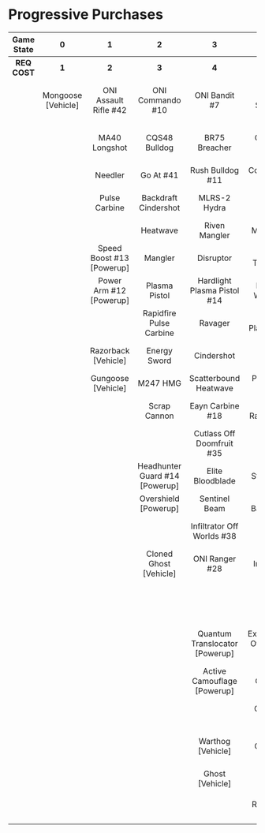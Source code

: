 # Progressive Purchases

| **Game State** |       **0**        |           **1**           |             **2**              |             **3**              |              **4**              |            **5**            |          **6**           |                            |                       |
| :------------: | :----------------: | :-----------------------: | :----------------------------: | :----------------------------: | :-----------------------------: | :-------------------------: | :----------------------: | :------------------------: | :-------------------: |
|  **REQ COST**  |       **1**        |           **2**           |             **3**              |             **4**              |              **5**              |            **6**            |          **7**           |           **8**            |         **9**         |
|                | Mongoose [Vehicle] |   ONI Assault Rifle #42   |        ONI Commando #10        |         ONI Bandit #7          |        Key Off Speed #2         |      Striker Sidekick       |   Tovarus Artifice #8    |    Guard Off Doisac #40    | Banish Off Balaho #43 |
|                |                    |       MA40 Longshot       |         CQS48 Bulldog          |         BR75 Breacher          |       ONI Battle Rifle #6       |       Impact Commando       |      Headhunter #48      | Artifact Off Tremonius #49 |   Scorpion Shot #47   |
|                |                    |          Needler          |           Go At #41            |        Rush Bulldog #11        |       Convergence Bulldog       |        Pursuit Hydra        |       Valkyrie #13       |      Rushdown Hammer       |                       |
|                |                    |       Pulse Carbine       |      Backdraft Cindershot      |          MLRS-2 Hydra          |       Valor Off Dinh #12        |   Knight Off Zeretus #39    |   The Final Token #25    |                            |                       |
|                |                    |                           |            Heatwave            |         Riven Mangler          |            M41 SPNKr            |         M41 Tracker         |    Calcine Disruptor     |      Wraith [Vehicle]      |                       |
|                |                    | Speed Boost #13 [Powerup] |            Mangler             |           Disruptor            |       Tripple Threat #23        |       Fuel Rod SPNKr        |  Attack Off Iratus #20   |     Scorpion [Vehicle]     |                       |
|                |                    |  Power Arm #12 [Powerup]  |         Plasma Pistol          |  Hardlight Plasma Pistol #14   |       Decaying World #21        |    Spartan Sandwich #32     |   Stalker Rifle Ultra    |                            |                       |
|                |                    |                           |    Rapidfire Pulse Carbine     |            Ravager             |      Unbound Plasma Pistol      |       S7 Sniper Rifle       |   Purging Shock Rifle    |                            |                       |
|                |                    |    Razorback [Vehicle]    |          Energy Sword          |           Cindershot           |        Pinpoint Needler         |   Reward Off Hyperius #46   |    Doom Off Reach #30    |                            |                       |
|                |                    |    Gungoose [Vehicle]     |            M247 HMG            |     Scatterbound Heatwave      |         Pulse Wave #16          |     S7 Flexfire Sniper      | Sentry Off Writh Kul #34 |                            |                       |
|                |                    |                           |          Scrap Cannon          |        Eayn Carbine #18        |       Zealot Ravager #19        |    Arcane Sentinel Beam     |    Diminsher of Hope     |                            |                       |
|                |                    |                           |                                |   Cutlass Off Doomfruit #35    |         Ravager Rebound         |    Phantom Assassin #26     | Exterminating Hazard #15 |                            |                       |
|                |                    |                           | Headhunter Guard #14 [Powerup] |        Elite Bloodblade        |          Stalker Rifle          |       Gravity Hammer        |                          |                            |                       |
|                |                    |                           |      Overshield [Powerup]      |         Sentinel Beam          |      Shot Off Barroth #17       |         Shock Rifle         |      Wasp [Vehicle]      |                            |                       |
|                |                    |                           |                                |   Infiltrator Off Worlds #38   |             Skewer              |      Scout Skewer #27       |    Banshee [Vehicle]     |                            |                       |
|                |                    |                           |     Cloned Ghost [Vehicle]     |         ONI Ranger #28         |     Broken Installation #44     |       Volatile Skewer       |                          |                            |                       |
|                |                    |                           |                                |                                |      Duelist Energy Sword       | Power Off Jega Rdomnai #36  |                          |                            |                       |
|                |                    |                           |                                | Quantum Translocator [Powerup] | Extermination Off Infection #24 | Defender off Sanghelios #33 |                          |                            |                       |
|                |                    |                           |                                |  Active Camouflage [Powerup]   |     Spike Off Ordo 'Mal #37     |                             |                          |                            |                       |
|                |                    |                           |                                |                                |         ONI Turret #29          | Health Steal #11 [Powerup]  |                          |                            |                       |
|                |                    |                           |                                |       Warthog [Vehicle]        |        The Champion #31         |                             |                          |                            |                       |
|                |                    |                           |                                |        Ghost [Vehicle]         |          Plasma Cannon          |  Cloned Banshee [Vehicle]   |                          |                            |                       |
|                |                    |                           |                                |                                |                                 |                             |                          |                            |                       |
|                |                    |                           |                                |                                |      Rocket Hog [Vehicle]       |                             |                          |                            |                       |
|                |                    |                           |                                |                                |                                 |                             |                          |                            |                       |
